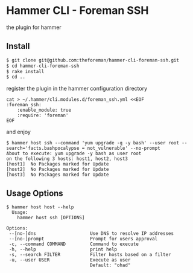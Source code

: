Hammer CLI - Foreman SSH
========================

the plugin for hammer

Install
-------

```bash
$ git clone git@github.com:theforeman/hammer-cli-foreman-ssh.git
$ cd hammer-cli-foreman-ssh
$ rake install
$ cd ..
```

register the plugin in the hammer configuration directory

```
cat > ~/.hammer/cli.modules.d/foreman_ssh.yml <<EOF
:foreman_ssh:
    :enable_module: true
    :require: 'foreman'
EOF
```

and enjoy

```
$ hammer host ssh --command 'yum upgrade -q -y bash' --user root --search='facts.bashpocalypse = not_vulnerable' --no-prompt
About to execute: yum upgrade -y bash as user root
on the following 3 hosts: host1, host2, host3
[host1]  No Packages marked for Update
[host2]  No Packages marked for Update
[host3]  No Packages marked for Update
```

Usage Options
-------------


```
$ hammer host host --help
  Usage:
    hammer host ssh [OPTIONS]

Options:
 --[no-]dns                    Use DNS to resolve IP addresses
 --[no-]prompt                 Prompt for users approval
 -c, --command COMMAND         Command to execute
 -h, --help                    print help
 -s, --search FILTER           Filter hosts based on a filter
 -u, --user USER               Execute as user
                               Default: "ohad"
```
